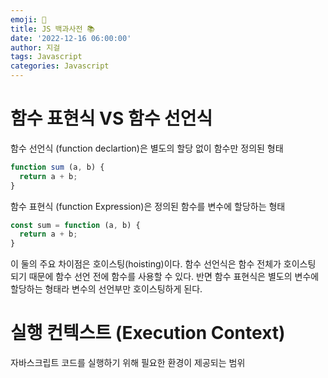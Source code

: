 ```yaml
---
emoji: 💬
title: JS 백과사전 📚
date: '2022-12-16 06:00:00'
author: 지걸
tags: Javascript
categories: Javascript
---
```


# 함수 표현식 VS 함수 선언식
함수 선언식 (function declartion)은 별도의 할당 없이 함수만 정의된 형태
```javascript
function sum (a, b) {
  return a + b;
}
```

함수 표현식 (function Expression)은 정의된 함수를 변수에 할당하는 형태
```javascript
const sum = function (a, b) {
  return a + b;
}
```

이 둘의 주요 차이점은 호이스팅(hoisting)이다. 함수 선언식은 함수 전체가 호이스팅 되기 때문에
함수 선언 전에 함수를 사용할 수 있다. 반면 함수 표현식은 별도의 변수에 할당하는 형태라
변수의 선언부만 호이스팅하게 된다.  

# 실행 컨텍스트 (Execution Context)
자바스크립트 코드를 실행하기 위해 필요한 환경이 제공되는 범위
